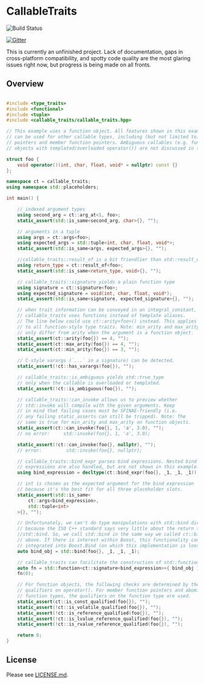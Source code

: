 <!--
Copyright Barrett Adair 2016
Distributed under the Boost Software License, Version 1.0.
(See accompanying file LICENSE.md or copy at http://boost.org/LICENSE_1_0.txt)
-->

# CallableTraits

![Build Status](https://travis-ci.org/badair/callable_traits.svg?branch=master)

[![Gitter](https://badges.gitter.im/badair/callable_traits.svg)](https://gitter.im/badair/callable_traits?utm_source=badge&utm_medium=badge&utm_campaign=pr-badge)

<!--</a> <a target="_blank" href="http://melpon.org/wandbox/permlink/TlioDiz6yYNxZFnv">![Try it online][badge.wandbox]</a>-->

This is currently an unfinished project. Lack of documentation, gaps in cross-platform compatibility, and spotty code quality are the most glaring issues right now, but progress is being made on all fronts.

## Overview
<!-- Important: keep this in sync with example/intro.cpp -->
```cpp

#include <type_traits>
#include <functional>
#include <tuple>
#include <callable_traits/callable_traits.hpp>

// This example uses a function object. All features shown in this example
// can be used for other callable types, including (but not limited to) function
// pointers and member function pointers. Ambiguous callables (e.g. function
// objects with templated/overloaded operator()) are not discussed in this example.

struct foo {
    void operator()(int, char, float, void* = nullptr) const {}
};

namespace ct = callable_traits;
using namespace std::placeholders;

int main() {

    // indexed argument types
    using second_arg = ct::arg_at<1, foo>;
    static_assert(std::is_same<second_arg, char>{}, "");

    // arguments in a tuple
    using args = ct::args<foo>;
    using expected_args = std::tuple<int, char, float, void*>;
    static_assert(std::is_same<args, expected_args>{}, "");

    //callable_traits::result_of is a bit friendlier than std::result_of 
    using return_type = ct::result_of<foo>;
    static_assert(std::is_same<return_type, void>{}, "");

    // callable_traits::signature yields a plain function type
    using signature = ct::signature<foo>;
    using expected_signature = void(int, char, float, void*);
    static_assert(std::is_same<signature, expected_signature>{}, "");

    // when trait information can be conveyed in an integral_constant,
    // callable_traits uses functions instead of template aliases.
    // The line below could use ct::arity<foo>() instead. This applies
    // to all function-style type traits. Note: min_arity and max_arity
    // only differ from arity when the argument is a function object.
    static_assert(ct::arity(foo{}) == 4, "");
    static_assert(ct::max_arity(foo{}) == 4, "");
    static_assert(ct::min_arity(foo{}) == 3, "");

    // C-style varargs (`...` in a signature) can be detected.
    static_assert(!ct::has_varargs(foo{}), "");

    // callable_traits::is_ambiguous yields std::true_type 
    // only when the callable is overloaded or templated.
    static_assert(!ct::is_ambiguous(foo{}), "");

    // callable_traits::can_invoke allows us to preview whether
    // std::invoke will compile with the given arguments. Keep
    // in mind that failing cases must be SFINAE-friendly (i.e.
    // any failing static_asserts can still be tripped). Note: The
    // same is true for min_arity and max_arity on function objects.
    static_assert(ct::can_invoke(foo{}, 1, 'a', 3.0), "");
    // no error:     std::invoke(foo{}, 1, 'a', 3.0);

    static_assert(!ct::can_invoke(foo{}, nullptr), "");
    // error:         std::invoke(foo{}, nullptr);

    // callable_traits::bind_expr parses bind expressions. Nested bind
    // expressions are also handled, but are not shown in this example.
    using bind_expression = decltype(ct::bind_expr(foo{}, _1, _1, _1));

    // int is chosen as the expected argument for the bind expression
    // because it's the best fit for all three placeholder slots.
    static_assert(std::is_same<
        ct::args<bind_expression>,
        std::tuple<int>
    >{}, "");

    // Unfortunately, we can't do type manipulations with std::bind directly,
    // because the ISO C++ standard says very little about the return type of
    //std::bind. So, we call std::bind in the same way we called ct::bind_expr
    // above. If there is interest within Boost, this functionality can be
    // integrated into Boost.Bind (on which this implementation is loosely based).
    auto bind_obj = std::bind(foo{}, _1, _1, _1);

    // callable_traits can facilitate the construction of std::function objects.
    auto fn = std::function<ct::signature<bind_expression>>{ bind_obj };
    fn(0);

    // For function objects, the following checks are determined by the 
    // qualifiers on operator(). For member function pointers and abominable
    // function types, the qualifiers on the function type are used.
    static_assert(ct::is_const_qualified(foo{}), "");
    static_assert(!ct::is_volatile_qualified(foo{}), "");
    static_assert(!ct::is_reference_qualified(foo{}), "");
    static_assert(!ct::is_lvalue_reference_qualified(foo{}), "");
    static_assert(!ct::is_rvalue_reference_qualified(foo{}), "");

    return 0;
}
```

## License
Please see [LICENSE.md](LICENSE.md).

<!-- Links -->
[badge.Wandbox]: https://img.shields.io/badge/try%20it-online-blue.svg
[example.Wandbox]: http://melpon.org/wandbox/permlink/TlioDiz6yYNxZFnv

